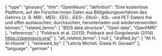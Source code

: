 {
    "type": "glossary",
    "title": "OpenNeuro",
    "definition": "Eine kostenlose Plattform, auf der Forscher:innen Daten aus Bildgebungsverfahren des Gehirns (z. B. MRI-, MEG-, EEG-, iEEG-, EKoG-, ASL- und PET-Daten) frei und offen austauschen, durchsuchen, herunterladen und wiederverwenden können.",
    "related_terms": [
        "BIDS data structure",
        "Open data",
        "OpenfMRI"
    ],
    "references": [
        "Poldrack et al. (2013); Poldrack and Gorgolewski (2014) https://openneuro.org/"
    ],
    "alt_related_terms": [
        null
    ],
    "drafted_by": [
        "Ali H. Al-Hoorie"
    ],
    "reviewed_by": [
        "Leticia Micheli, Gisela H. Govaart"
    ],
    "language": "german"
}
